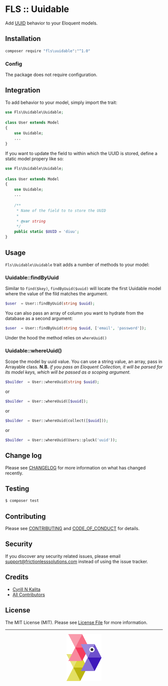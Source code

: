 # FLS :: Uuidable

Add [UUID](https://en.wikipedia.org/wiki/Universally_unique_identifier) behavior to your Eloquent models.

## Installation

```bash
composer require "fls\uuidable":"^1.0"
```
### Config

The package does not require configuration.

## Integration

To add behavior to your model, simply import the trait:
```php
use Fls\Uuidable\Uuidable;

class User extends Model
{
    use Uuidable;
    ...
}
```

If you want to update the field to within which the UUID is stored, define a static model propery like so:

```php
use Fls\Uuidable\Uuidable;

class User extends Model
{
    use Uuidable;
    ...

    /**
     * Name of the field to to store the UUID
     *
     * @var string
     */
    public static $UUID = 'diuu';
}
```

## Usage

`Fls\Uuidable\Uuidable` trait adds a number of methods to your model:

### Uuidable::findByUuid

Similar to `find($key)`, `findByUuid($uuid)` will locate the first Uuidable model where the value of the fild matches the argument.
```php
$user  = User::findByUuid(string $uuid);
```

You can also pass an array of column you want to hydrate from the database as a second argument:

```php
$user  = User::findByUuid(string $uuid, ['email', 'password']);
```

Under the hood the method relies on `whereUuid()`

### Uuidable::whereUuid()

Scope the model by uuid value. You can use a string value, an array, pass in Arrayable class. **N.B.** *if you pass an Eloquent Collection, it will be parsed for its model keys, which will be passed as a scoping argument.*

```php
$builder  = User::whereUuid(string $uuid);
```
or
```php
$builder  = User::whereUuid([$uuid]);
```
or
```php
$builder  = User::whereUuid(collect([$uuid]));
```
or
```php
$builder  = User::whereUuid(Users::pluck('uuid'));
```

## Change log

Please see [CHANGELOG](CHANGELOG.md) for more information on what has changed recently.

## Testing

``` bash
$ composer test
```

## Contributing

Please see [CONTRIBUTING](CONTRIBUTING.md) and [CODE_OF_CONDUCT](CODE_OF_CONDUCT.md) for details.

## Security

If you discover any security related issues, please email support@frictionlesssolutions.com instead of using the issue tracker.

## Credits

- [Cyrill N Kalita][link-author]
- [All Contributors][link-contributors]

## License

The MIT License (MIT). Please see [License File](LICENSE.md) for more information.

[link-author]: https://github.com/nickfls
[link-contributors]: ../../contributors

___

<p align="center"><a href="http://frictionlesssolutions.com" title="Fricitonless Solutions Inc."><img src="./resources/docs/gramma.png"></a></p>
